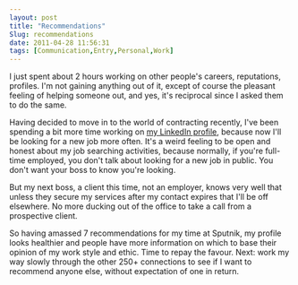 ```yaml
---
layout: post
title: "Recommendations"
Slug: recommendations
date: 2011-04-28 11:56:31
tags: [Communication,Entry,Personal,Work]
---
```

I just spent about 2 hours working on other people's careers, reputations, profiles. I'm not gaining anything out of it, except of course the pleasant feeling of helping someone out, and yes, it's reciprocal since I asked them to do the same.

Having decided to move in to the world of contracting recently, I've been spending a bit more time working on [my LinkedIn profile](http://www.linkedin.com/in/bendechrau "Ben Dechrai's LinkedIn profile"), because now I'll be looking for a new job more often. It's a weird feeling to be open and honest about my job searching activities, because normally, if you're full-time employed, you don't talk about looking for a new job in public. You don't want your boss to know you're looking.

But my next boss, a client this time, not an employer, knows very well that unless they secure my services after my contact expires that I'll be off elsewhere. No more ducking out of the office to take a call from a prospective client.

So having amassed 7 recommendations for my time at Sputnik, my profile looks healthier and people have more information on which to base their opinion of my work style and ethic. Time to repay the favour. Next: work my way slowly through the other 250+ connections to see if I want to recommend anyone else, without expectation of one in return.
